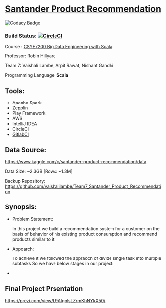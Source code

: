# [Santander Product Recommendation](https://www.kaggle.com/c/santander-product-recommendation/data)
[![Codacy Badge](https://api.codacy.com/project/badge/Grade/3dcce2c12f2649b0bcf3ec036c8456e2)](https://www.codacy.com/app/lambe.v/Team7_Santander_Product_Recommendation?utm_source=github.com&amp;utm_medium=referral&amp;utm_content=vaishalilambe/Team7_Santander_Product_Recommendation&amp;utm_campaign=Badge_Grade)

### Build Status: [![CircleCI](https://circleci.com/gh/vaishalilambe/Team7_Santander_Product_Recommendation.svg?style=svg)](https://circleci.com/gh/vaishalilambe/Team7_Santander_Product_Recommendation)

Course : [CSYE7200 Big Data Engineering with Scala](https://www.coursicle.com/neu/courses/CSYE/7200/)

Professor: Robin Hillyard

Team 7: Vaishali Lambe, Arpit Rawat, Nishant Gandhi

Programming Language: **Scala**

## Tools: 
 - Apache Spark
 - Zepplin
 - Play Framework
 - AWS
 - IntelliJ IDEA
 - CircleCI
 - [GitlabCI](https://gitlab.com/nishantgandhi99/Team_7_Santander_Product_Recommendation) 

## Data Source: 

https://www.kaggle.com/c/santander-product-recommendation/data

Data Size: ~2.3GB [Rows: ~1.3M]

Backup Repository: https://github.com/vaishalilambe/Team7_Santander_Product_Recommendation

## Synopsis:
- Problem Statement:

  In this project we build a recommendation system for a customer on the basis of behavior of his existing product consumption and recommend products similar to it.

- Appoarch:
  
  To achieve it we  followed the appraoch of divide single task into multiple subtasks
  So we have below stages in our project:


- 

## Final Project Prsentation

https://prezi.com/view/L9AIqnlsLZrmKhNYkX50/